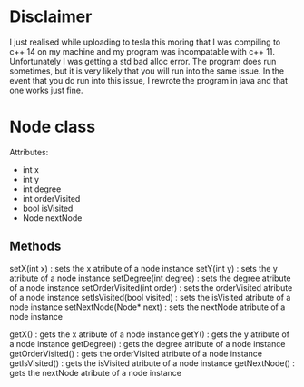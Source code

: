 # Disclaimer
I just realised while uploading to tesla this moring that I was compiling to c++ 14 on my machine and my program was incompatable with c++ 11. Unfortunately I was getting a std bad alloc error.
The program does run sometimes, but it is very likely that you will run into the same issue. In the event that you do run into this issue, I rewrote the program in java and that one works just fine.

# Node class
Attributes:
- int x
- int y
- int degree
- int orderVisited
- bool isVisited
- Node nextNode

## Methods
setX(int x)
: sets the x atribute of a node instance
setY(int y)
: sets the y atribute of a node instance
setDegree(int degree)
: sets the degree atribute of a node instance
setOrderVisited(int order)
: sets the orderVisited atribute of a node instance
setIsVisited(bool visited)
: sets the isVisited atribute of a node instance
setNextNode(Node* next)
: sets the nextNode atribute of a node instance

getX()
: gets the x atribute of a node instance
getY()
: gets the y atribute of a node instance
getDegree()
: gets the degree atribute of a node instance
getOrderVisited()
: gets the orderVisited atribute of a node instance
getIsVisited()
: gets the isVisited atribute of a node instance
getNextNode()
: gets the nextNode atribute of a node instance
